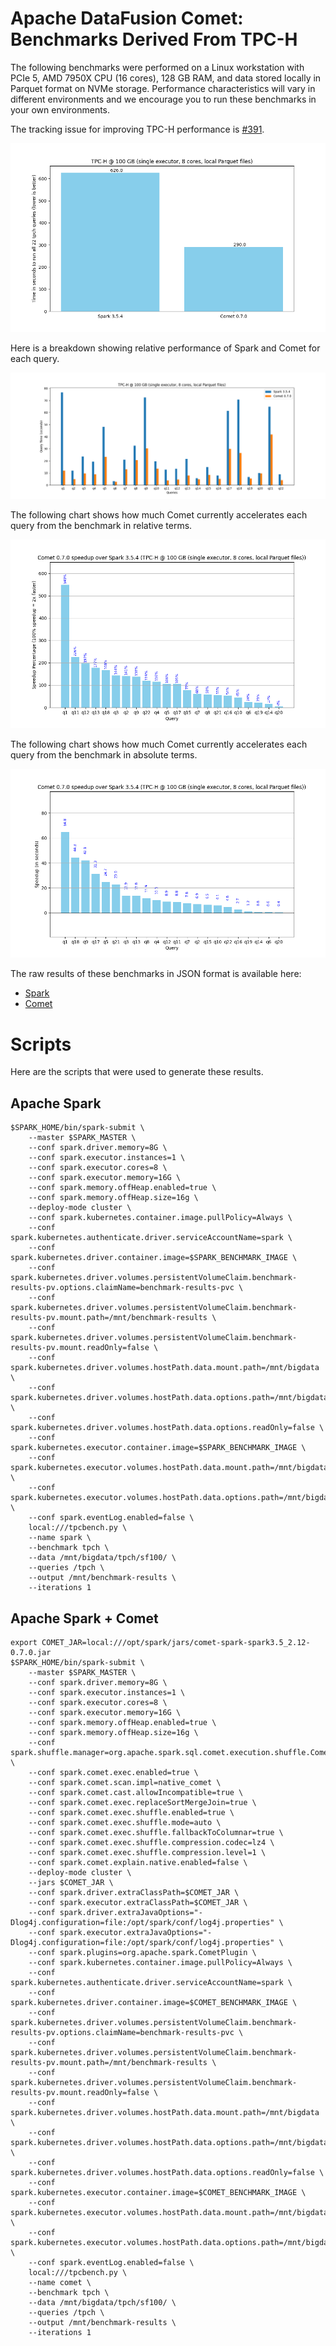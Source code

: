 <!--
Licensed to the Apache Software Foundation (ASF) under one
or more contributor license agreements.  See the NOTICE file
distributed with this work for additional information
regarding copyright ownership.  The ASF licenses this file
to you under the Apache License, Version 2.0 (the
"License"); you may not use this file except in compliance
with the License.  You may obtain a copy of the License at

  http://www.apache.org/licenses/LICENSE-2.0

Unless required by applicable law or agreed to in writing,
software distributed under the License is distributed on an
"AS IS" BASIS, WITHOUT WARRANTIES OR CONDITIONS OF ANY
KIND, either express or implied.  See the License for the
specific language governing permissions and limitations
under the License.
-->

# Apache DataFusion Comet: Benchmarks Derived From TPC-H

The following benchmarks were performed on a Linux workstation with PCIe 5, AMD 7950X CPU (16 cores), 128 GB RAM, and
data stored locally in Parquet format on NVMe storage. Performance characteristics will vary in different environments
and we encourage you to run these benchmarks in your own environments.

The tracking issue for improving TPC-H performance is [#391](https://github.com/apache/datafusion-comet/issues/391).

![](../../_static/images/benchmark-results/0.7.0/tpch_allqueries.png)

Here is a breakdown showing relative performance of Spark and Comet for each query.

![](../../_static/images/benchmark-results/0.7.0/tpch_queries_compare.png)

The following chart shows how much Comet currently accelerates each query from the benchmark in relative terms.

![](../../_static/images/benchmark-results/0.7.0/tpch_queries_speedup_rel.png)

The following chart shows how much Comet currently accelerates each query from the benchmark in absolute terms.

![](../../_static/images/benchmark-results/0.7.0/tpch_queries_speedup_abs.png)

The raw results of these benchmarks in JSON format is available here:

- [Spark](0.7.0/spark-tpch.json)
- [Comet](0.7.0/comet-tpch.json)

# Scripts

Here are the scripts that were used to generate these results.

## Apache Spark 

```shell
$SPARK_HOME/bin/spark-submit \
    --master $SPARK_MASTER \
    --conf spark.driver.memory=8G \
    --conf spark.executor.instances=1 \
    --conf spark.executor.cores=8 \
    --conf spark.executor.memory=16G \
    --conf spark.memory.offHeap.enabled=true \
    --conf spark.memory.offHeap.size=16g \
    --deploy-mode cluster \
    --conf spark.kubernetes.container.image.pullPolicy=Always \
    --conf spark.kubernetes.authenticate.driver.serviceAccountName=spark \
    --conf spark.kubernetes.driver.container.image=$SPARK_BENCHMARK_IMAGE \
    --conf spark.kubernetes.driver.volumes.persistentVolumeClaim.benchmark-results-pv.options.claimName=benchmark-results-pvc \
    --conf spark.kubernetes.driver.volumes.persistentVolumeClaim.benchmark-results-pv.mount.path=/mnt/benchmark-results \
    --conf spark.kubernetes.driver.volumes.persistentVolumeClaim.benchmark-results-pv.mount.readOnly=false \
    --conf spark.kubernetes.driver.volumes.hostPath.data.mount.path=/mnt/bigdata \
    --conf spark.kubernetes.driver.volumes.hostPath.data.options.path=/mnt/bigdata \
    --conf spark.kubernetes.driver.volumes.hostPath.data.options.readOnly=false \
    --conf spark.kubernetes.executor.container.image=$SPARK_BENCHMARK_IMAGE \
    --conf spark.kubernetes.executor.volumes.hostPath.data.mount.path=/mnt/bigdata \
    --conf spark.kubernetes.executor.volumes.hostPath.data.options.path=/mnt/bigdata \
    --conf spark.eventLog.enabled=false \
    local:///tpcbench.py \
    --name spark \
    --benchmark tpch \
    --data /mnt/bigdata/tpch/sf100/ \
    --queries /tpch \
    --output /mnt/benchmark-results \
    --iterations 1
```

## Apache Spark + Comet

```shell
export COMET_JAR=local:///opt/spark/jars/comet-spark-spark3.5_2.12-0.7.0.jar
$SPARK_HOME/bin/spark-submit \
    --master $SPARK_MASTER \
    --conf spark.driver.memory=8G \
    --conf spark.executor.instances=1 \
    --conf spark.executor.cores=8 \
    --conf spark.executor.memory=16G \
    --conf spark.memory.offHeap.enabled=true \
    --conf spark.memory.offHeap.size=16g \
    --conf spark.shuffle.manager=org.apache.spark.sql.comet.execution.shuffle.CometShuffleManager \
    --conf spark.comet.exec.enabled=true \
    --conf spark.comet.scan.impl=native_comet \
    --conf spark.comet.cast.allowIncompatible=true \
    --conf spark.comet.exec.replaceSortMergeJoin=true \
    --conf spark.comet.exec.shuffle.enabled=true \
    --conf spark.comet.exec.shuffle.mode=auto \
    --conf spark.comet.exec.shuffle.fallbackToColumnar=true \
    --conf spark.comet.exec.shuffle.compression.codec=lz4 \
    --conf spark.comet.exec.shuffle.compression.level=1 \
    --conf spark.comet.explain.native.enabled=false \
    --deploy-mode cluster \
    --jars $COMET_JAR \
    --conf spark.driver.extraClassPath=$COMET_JAR \
    --conf spark.executor.extraClassPath=$COMET_JAR \
    --conf spark.driver.extraJavaOptions="-Dlog4j.configuration=file:/opt/spark/conf/log4j.properties" \
    --conf spark.executor.extraJavaOptions="-Dlog4j.configuration=file:/opt/spark/conf/log4j.properties" \
    --conf spark.plugins=org.apache.spark.CometPlugin \
    --conf spark.kubernetes.container.image.pullPolicy=Always \
    --conf spark.kubernetes.authenticate.driver.serviceAccountName=spark \
    --conf spark.kubernetes.driver.container.image=$COMET_BENCHMARK_IMAGE \
    --conf spark.kubernetes.driver.volumes.persistentVolumeClaim.benchmark-results-pv.options.claimName=benchmark-results-pvc \
    --conf spark.kubernetes.driver.volumes.persistentVolumeClaim.benchmark-results-pv.mount.path=/mnt/benchmark-results \
    --conf spark.kubernetes.driver.volumes.persistentVolumeClaim.benchmark-results-pv.mount.readOnly=false \
    --conf spark.kubernetes.driver.volumes.hostPath.data.mount.path=/mnt/bigdata \
    --conf spark.kubernetes.driver.volumes.hostPath.data.options.path=/mnt/bigdata \
    --conf spark.kubernetes.driver.volumes.hostPath.data.options.readOnly=false \
    --conf spark.kubernetes.executor.container.image=$COMET_BENCHMARK_IMAGE \
    --conf spark.kubernetes.executor.volumes.hostPath.data.mount.path=/mnt/bigdata \
    --conf spark.kubernetes.executor.volumes.hostPath.data.options.path=/mnt/bigdata \
    --conf spark.eventLog.enabled=false \
    local:///tpcbench.py \
    --name comet \
    --benchmark tpch \
    --data /mnt/bigdata/tpch/sf100/ \
    --queries /tpch \
    --output /mnt/benchmark-results \
    --iterations 1
```